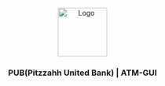 <br />
<div align="center">
    <a href="https://github.com/GhostPoltergeist/RenWvr)">
        <img src="https://iili.io/Du5RSV.png" alt="Logo" width="100" height="100">
    </a>
    <h3 >PUB(Pitzzahh United Bank) | ATM-GUI</h3>
</div>